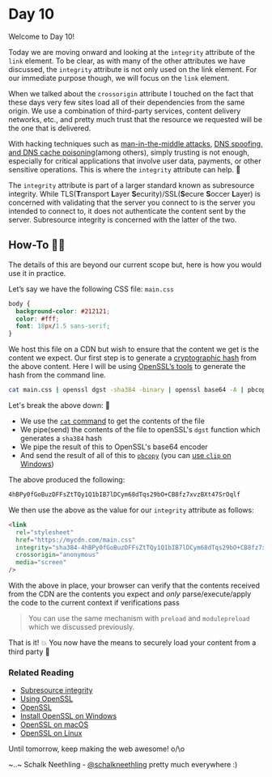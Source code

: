 # Day 10

Welcome to Day 10!

Today we are moving onward and looking at the `integrity` attribute of the `link` element. To be clear, as with many of the other attributes we have discussed, the `integrity` attribute is not only used on the link element. For our immediate purpose though, we will focus on the `link` element.

When we talked about the `crossorigin` attribute I touched on the fact that these days very few sites load all of their dependencies from the same origin. We use a combination of third-party services, content delivery networks, etc., and pretty much trust that the resource we requested will be the one that is delivered.

With hacking techniques such as [man-in-the-middle attacks](https://www.cloudflare.com/learning/security/threats/man-in-the-middle-attack/), [DNS spoofing, and DNS cache poisoning](https://security.stackexchange.com/questions/33257/dns-spoofing-vs-dns-cache-poisoning)(among others), simply trusting is not enough, especially for critical applications that involve user data, payments, or other sensitive operations. This is where the `integrity` attribute can help. 🔏

The `integrity` attribute is part of a larger standard known as subresource integrity. While TLS(**T**ransport **L**ayer **S**ecurity)/SSL(**S**ecure **S**occer **L**ayer) is concerned with validating that the server you connect to is the server you intended to connect to, it does not authenticate the content sent by the server. Subresource integrity is concerned with the latter of the two.

## How-To 👩‍🏫

The details of this are beyond our current scope but, here is how you would use it in practice.

Let’s say we have the following CSS file: `main.css`

```css
body {
  background-color: #212121;
  color: #fff;
  font: 18px/1.5 sans-serif;
}
```

We host this file on a CDN but wish to ensure that the content we get is the content we expect. Our first step is to generate a [cryptographic hash](https://en.wikipedia.org/wiki/SHA-1) from the above content. Here I will be using [OpenSSL’s tools](https://www.openssl.org/) to generate the hash from the command line.

```bash
cat main.css | openssl dgst -sha384 -binary | openssl base64 -A | pbcopy
```

Let's break the above down: 🍕

- We use the [`cat` command](https://www.cyberciti.biz/faq/howto-use-cat-command-in-unix-linux-shell-script/) to get the contents of the file
- We pipe(send) the contents of the file to openSSL's `dgst` function which generates a `sha384` hash
- We pipe the result of this to OpenSSL's base64 encoder
- And send the result of all of this to [`pbcopy`](https://osxdaily.com/2007/03/05/manipulating-the-clipboard-from-the-command-line/) (you can [use `clip` on Windows](https://superuser.com/questions/472598/pbcopy-for-windows))

The above produced the following:

```bash
4hBPy0fGoBuzDFFsZtTQy1Q1bIB7lDCym68dTqs29bO+CB8fz7xvzBXt47SrOqlf
```

We then use the above as the value for our `integrity` attribute as follows:

```html
<link
  rel="stylesheet"
  href="https://mycdn.com/main.css"
  integrity="sha384-4hBPy0fGoBuzDFFsZtTQy1Q1bIB7lDCym68dTqs29bO+CB8fz7xvzBXt47SrOqlf"
  crossorigin="anonymous"
  media="screen"
/>
```

With the above in place, your browser can verify that the contents received from the CDN are the contents you expect and _only_ parse/execute/apply the code to the current context if verifications pass

> You can use the same mechanism with `preload` and `modulepreload` which we discussed previously.

That is it! 💥 You now have the means to securely load your content from a third party 🎉

### Related Reading

- [Subresource integrity](https://w3c.github.io/webappsec-subresource-integrity/)
- [Using OpenSSL](https://opensource.com/article/19/6/cryptography-basics-openssl-part-1)
- [OpenSSL](https://www.openssl.org/)
- [Install OpenSSL on Windows](https://tecadmin.net/install-openssl-on-windows/)
- [OpenSSL on macOS](https://medium.com/@timmykko/using-openssl-library-with-macos-sierra-7807cfd47892)
- [OpenSSL on Linux](https://ubuntuforums.org/showthread.php?t=2110429)

Until tomorrow, keep making the web awesome! o/\o

~..~
Schalk Neethling - [@schalkneethling](https://twitter.com/schalkneethling) pretty much everywhere :)
